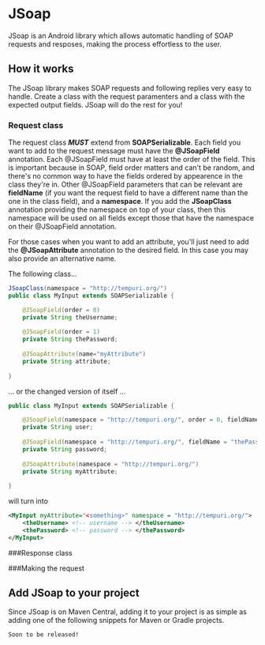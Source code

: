 # JSoap

JSoap is an Android library which allows automatic handling of SOAP requests and resposes, making the process effortless to the user. 

## How it works
The JSoap library makes SOAP requests and following replies very easy to handle. Create a class with the request paramenters and a class with the expected output fields. JSoap will do the rest for you!

### Request class
The request class ***MUST*** extend from **SOAPSerializable**. Each field you want to add to the request message must have the **@JSoapField** annotation. Each @JSoapField must have at least the order of the field. This is important because in SOAP, field order matters and can't be random, and there's no common way to have the fields ordered by appearence in the class they're in. Other @JSoapField parameters that can be relevant are **fieldName** (if you want the request field to have a different name than the one in the class field), and a **namespace**. If you add the **JSoapClass** annotation providing the namespace on top of your class, then this namespace will be used on all fields except those that have the namespace on their @JSoapField annotation.

For those cases when you want to add an attribute, you'll just need to add the **@JSoapAttribute** annotation to the desired field. In this case you may also provide an alternative name.

The following class...

```java
JSoapClass(namespace = "http://tempuri.org/")
public class MyInput extends SOAPSerializable {

    @JSoapField(order = 0)
    private String theUsername;
    
    @JSoapField(order = 1)
    private String thePassword;
    
    @JSoapAttribute(name="myAttribute")
    private String attribute;
    
}

```
... or the changed version of itself ...

```java
public class MyInput extends SOAPSerializable {

    @JSoapField(namespace = "http://tempuri.org/", order = 0, fieldName="theUsername")
    private String user;
    
    @JSoapField(namespace = "http://tempuri.org/", fieldName = "thePassword", order = 1)
    private String password;
    
    @JSoapAttribute(namespace = "http://tempuri.org/")
    private String myAttribute;
    
}

```

will turn into 

```xml
<MyInput myAttribute="<something>" namespace = "http://tempuri.org/">
	<theUsername> <!-- username --> </theUsername>
	<thePassword> <!-- password --> </thePassword>
</MyInput>
```


###Response class


###Making the request



## Add JSoap to your project
Since JSoap is on Maven Central, adding it to your project is as simple as adding one of the following snippets for Maven or Gradle projects.

```
Soon to be released!
```

